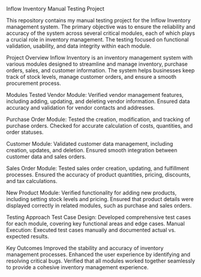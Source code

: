 Inflow Inventory Manual Testing Project

This repository contains my manual testing project for the Inflow Inventory management system. The primary objective was to ensure the reliability and accuracy of the system across several critical modules, each of which plays a crucial role in inventory management. The testing focused on functional validation, usability, and data integrity within each module.

Project Overview
Inflow Inventory is an inventory management system with various modules designed to streamline and manage inventory, purchase orders, sales, and customer information. The system helps businesses keep track of stock levels, manage customer orders, and ensure a smooth procurement process.

Modules Tested
Vendor Module:
Verified vendor management features, including adding, updating, and deleting vendor information.
Ensured data accuracy and validation for vendor contacts and addresses.

Purchase Order Module:
Tested the creation, modification, and tracking of purchase orders.
Checked for accurate calculation of costs, quantities, and order statuses.

Customer Module:
Validated customer data management, including creation, updates, and deletion.
Ensured smooth integration between customer data and sales orders.

Sales Order Module:
Tested sales order creation, updating, and fulfillment processes.
Ensured the accuracy of product quantities, pricing, discounts, and tax calculations.

New Product Module:
Verified functionality for adding new products, including setting stock levels and pricing.
Ensured that product details were displayed correctly in related modules, such as purchase and sales orders.

Testing Approach
Test Case Design: Developed comprehensive test cases for each module, covering key functional areas and edge cases.
Manual Execution: Executed test cases manually and documented actual vs. expected results.

Key Outcomes
Improved the stability and accuracy of inventory management processes.
Enhanced the user experience by identifying and resolving critical bugs.
Verified that all modules worked together seamlessly to provide a cohesive inventory management experience.
